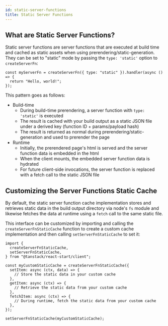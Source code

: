 ```yaml
---
id: static-server-functions
title: Static Server Functions
---
```


## What are Static Server Functions?

Static server functions are server functions that are executed at build time and cached as static assets when using prerendering/static-generation. They can be set to "static" mode by passing the `type: 'static'` option to `createServerFn`:

```tsx
const myServerFn = createServerFn({ type: "static" }).handler(async () => {
  return "Hello, world!";
});
```

This pattern goes as follows:

- Build-time
  - During build-time prerendering, a server function with `type: 'static'` is executed
  - The result is cached with your build output as a static JSON file under a derived key (function ID + params/payload hash)
  - The result is returned as normal during prerendering/static-generation and used to prerender the page
- Runtime
  - Initially, the prerendered page's html is served and the server function data is embedded in the html
  - When the client mounts, the embedded server function data is hydrated
  - For future client-side invocations, the server function is replaced with a fetch call to the static JSON file

## Customizing the Server Functions Static Cache

By default, the static server function cache implementation stores and retrieves static data in the build output directory via node's `fs` module and likewise fetches the data at runtime using a `fetch` call to the same static file.

This interface can be customized by importing and calling the `createServerFnStaticCache` function to create a custom cache implementation and then calling `setServerFnStaticCache` to set it:

```tsx
import {
  createServerFnStaticCache,
  setServerFnStaticCache,
} from "@tanstack/react-start/client";

const myCustomStaticCache = createServerFnStaticCache({
  setItem: async (ctx, data) => {
    // Store the static data in your custom cache
  },
  getItem: async (ctx) => {
    // Retrieve the static data from your custom cache
  },
  fetchItem: async (ctx) => {
    // During runtime, fetch the static data from your custom cache
  },
});

setServerFnStaticCache(myCustomStaticCache);
```
